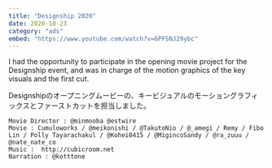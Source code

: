 ```yaml
---
title: "Designship 2020"
date: 2020-10-23
category: "ads"
embed: "https://www.youtube.com/watch?v=6PFSNJ29ybc"
---
```


I had the opportunity to participate in the opening movie project for the Designship event, and was in charge of the motion graphics of the key visuals and the first cut.

Designshipのオープニングムービーの、キービジュアルのモーショングラフィックスとファーストカットを担当しました。

```plaintext
Movie Director : @minmooba @estwire
Movie : Cumuloworks / @meikonishi / @TakutoNio / @_amegi / Remy / Fibo Lin / Polly Tayarachakul / @Kohei0415 / @MigincoSandy / @ra_zuuu / @nate_nate_co
Music :  http://cubicroom.net
Narration : @kotttone
```
